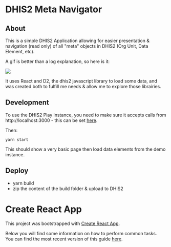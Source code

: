 # DHIS2 Meta Navigator

## About

This is a simple DHIS2 Application allowing for easier presentation & navigation (read only) of all "meta" objects in DHIS2 (Org Unit, Data Element, etc).

A gif is better than a log explanation, so here is it:

![](https://raw.githubusercontent.com/vanakenm/dhis2-analyzer/master/public/demo.gif)

It uses React and D2, the dhis2 javascript library to load some data, and was created both to fulfill me needs & allow me to explore those librairies.

## Development

To use the DHIS2 Play instance, you need to make sure it accepts calls from http://localhost:3000 - this can be set [here](https://play.dhis2.org/demo/dhis-web-settings/#/access).

Then:

    yarn start

This should show a very basic page then load data elements from the demo instance.

## Deploy

- yarn build
- zip the content of the build folder & upload to DHIS2

# Create React App

This project was bootstrapped with [Create React App](https://github.com/facebookincubator/create-react-app).

Below you will find some information on how to perform common tasks.<br>
You can find the most recent version of this guide [here](https://github.com/facebookincubator/create-react-app/blob/master/packages/react-scripts/template/README.md).